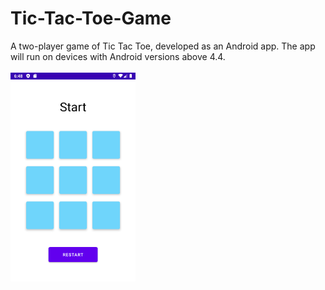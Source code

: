 # Tic-Tac-Toe-Game

A two-player game of Tic Tac Toe, developed as an Android app. The app will run on devices with Android versions above 4.4.
<br>
<br>
<img src = "sample-start.png" width = 200px height = auto>

